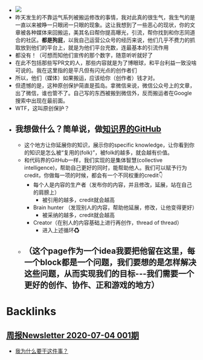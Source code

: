- ![](https://firebasestorage.googleapis.com/v0/b/firescript-577a2.appspot.com/o/imgs%2Fapp%2Fvictor-wu%2F_3Xsw6CwMU.png?alt=media&token=ff05b28e-7ce8-47e9-96ae-43078f6de785)
- 昨天发生的不靠运气系列被搬运修改的事情，我对此真的很生气，我生气的是一直以来被睁一只眼闭一只眼的现象。这让我想到了一些恶心的现状，你的文章被各种媒体来回搬运，美其名曰帮你提高曝光，引流，帮你找到和你志同道合的社区。**都是狗屁**，以我自己运营公众号的经历来说，他们几乎不费力的抓取放到他们的平台上，就是为他们平台充数，连最基本的引流作用
- 都没有！（可想而知他们宣传的那个数字，随意听听就好了
- 在此不包括那些写PR文的人，那些内容就是为了博眼球，和平台利益一致没啥可说的。我在这里指的是平凡但有闪光点的创作者们
- 所以，他们（媒体）如果搬运，应该给你（创作者）钱才对。
- 但遗憾的是，这种原创保护简直是孤岛。拿微信来说，微信公众号上的文章，出了微信，谁也管不了。自己写的东西被搬到微信外，反而搬运者在Google 搜索中出现在最前面。
- WTF，这叫原创保护？
- ## 我想做什么？简单说，做[知识界的GitHub](<知识界的GitHub.md>)
    - 这个地方让你延展你的知识，展示你的specific knowledge，让你看到你的知识是怎么被“复用的(folk)”，被folk的越多，就会越有价值。
    - 和代码界的GitHub一样，我们实现的是集体智慧(collective intelligence)，帮助自己更好的同时，能帮助他人。我们可以赋予行为credit，你做每一项的时候，都会有一个不同权重的credit👇
        - 每个人是内容的生产者（发布你的内容，并且修改，延展，站在自己的肩膀上）
            - 被引用的越多，credit就会越高
        - Brain hunter （发现别人的内容，帮助他延展，修改，让他变得更好）
            - 被采纳的越多，credit就会越高
        - Creator（在别人的内容基础上进行再创作，thread of thread）
            - 进入上述循环♻
    - ## （️这个page作为一个idea我要把他留在这里，每一个block都是一个问题，我们要想的是怎样解决这些问题，从而实现我们的目标---我们需要一个更好的创作、协作、正和游戏的地方）

# Backlinks
## [周报Newsletter 2020-07-04 001期](<周报Newsletter 2020-07-04 001期.md>)
- [我为什么要干这件事？](<我为什么要干这件事？.md>)

